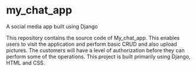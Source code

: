 # my_chat_app
A social media app built using Django

This repository contains the source code of My_chat_app. 
This enables users to visit the application and perform basic CRUD and also upload pictures.
The customers will have a level of authorization before they can perform some of the operations. 
This project is built primarily using Django, HTML and CSS.
